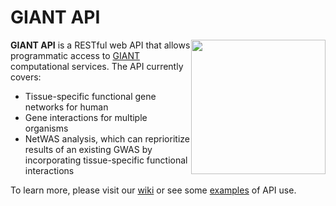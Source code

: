 # GIANT API

<a href="http://giant.princeton.edu/"><img src="http://giant.princeton.edu/static//css/img/brca1.png" align="right" hspace="0" vspace="0" height="215"></a>

**GIANT API** is a RESTful web API that allows programmatic access to [GIANT](http://giant.princeton.edu/) computational services. The API currently covers:

* Tissue-specific functional gene networks for human
* Gene interactions for multiple organisms
* NetWAS analysis, which can reprioritize results of an existing GWAS by incorporating tissue-specific functional interactions

To learn more, please visit our [wiki](https://github.com/FunctionLab/giant-api/wiki) or see some [examples](https://github.com/FunctionLab/giant-api/wiki/Examples) of API use.
